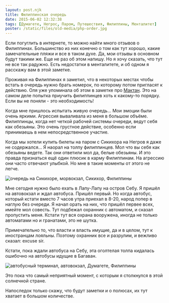 ```yaml
---
layout: post.njk
title: Филиппинская очередь
date: 2015-06-02 12:32:38
tags: [Думагете, Негрос, Паром, Путешествия, Филиппины, Менталитет]
poster: /static/files/old-media/php-order.jpg
---
```


Если погуглить в интернете, то можно найти много отзывов о Филиппинах. Большинство из них конечно о том как тут хорошо, какие замечательные пляжи и все в таком духе. Да, мои отзывы в основном будут такими же. Еще не раз об этом напишу. Но я хочу сказать, что тут не все так радужно. Есть недостатки в менталитете, и об одном я расскажу вам в этой заметке.

Проживая на Филиппинах я заметил, что в некоторых местах чтобы встать в очередь нужно брать номерок, по которому потом пригласят к действию. Оля уже упоминала об этом в заметке про [Мактан](/post/mesiats-na-ostrove-maktan/). Это на самом деле попытка приучить филиппинцев хоть к какому-то порядку. Если вы не поняли - это необходимость!

Когда мне пришлось испытать живую очередь… Мои эмоции были очень яркими. Агрессия вываливала из меня в большом объёме. Филиппинцы, когда нет четкой рабочей системы очереди, ведут себя как обезьяны. Это очень грустное действие, особенно если принимаешь в нем непосредственное участие.

Когда мы хотели купить билеты на паром с Сикихора на Негров я даже не содержался… Я наорал на толпу филиппинцев. Мол что вы себя как обезьяны ведете. Так они ответили мол да, белые обезьяны. И это правда признаться ещё один плюсик в карму Филиппинам. На агрессию они часто отвечают улыбкой. Но мне в такие моменты от этого не легче.

![очередь на Сикихоре, морвокзал, Сикихор, Филиппины](http://greendogstorage.s3.amazonaws.com/philippines/turn/IMG_20150517_124612.jpg)

Мне сегодня нужно было ехать в Лапу-Лапу на остров Себу. Я пришёл на автовокзал и ждал автобуса. Пришёл первый. Но когда автобус, который кстати вместо 7 часов утра приехал в 8-20, народ попер в наглую без очереди. Я начал орать на них, что пришёл первее всех, имейте мол совесть. Тут подбежал охранник с автоматом, и сказал пропустить меня. Кстати тут вся охрана вооружена, иногда не только автоматами но и гранатами, это не шутка.

Примечательно то, что власти и власть имущие, да и в целом, тут к иностранцам лояльны. Поэтому охранник все и разрулим, и вежливо сказал: excuse sir.

Кстати, пока ждали автобуса на Себу, эта оголтелая толпа кидалась ошибочно на автобусы идущие в Багаван.

![автобусный терминал, автовокзал, Думагете, Филиппины](http://greendogstorage.s3.amazonaws.com/philippines/turn/IMG_20150602_080152.jpg)

Это пока что самый неприятный момент, с которым я столкнулся в этой солнечной стране.

Напоследок только скажу, что будут заметки и о полюсах, их тут хватает в большом количестве.
